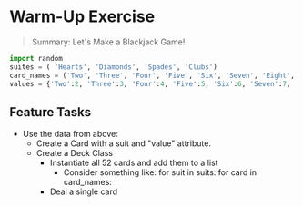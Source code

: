 # Warm-Up Exercise

> Summary: Let's Make a Blackjack Game!


```python
import random
suites = ( 'Hearts', 'Diamonds', 'Spades', 'Clubs')
card_names = ('Two', 'Three', 'Four', 'Five', 'Six', 'Seven', 'Eight', 'Nine', 'Ten', 'Jack', 'Queen', 'King', 'Ace')
values = {'Two':2, 'Three':3, 'Four':4, 'Five':5, 'Six':6, 'Seven':7, 'Eight':8, 'Nine':9, 'Ten':10, 'Jack':10, 'Queen':10, 'King':10, 'Ace':11}
```

## Feature Tasks

- Use the data from above:
  - Create a Card with a suit and "value" attribute.
  - Create a Deck Class
    - Instantiate all 52 cards and add them to a list
      - Consider something like:
        for suit in suits:
            for card in card_names:
    - Deal a single card

